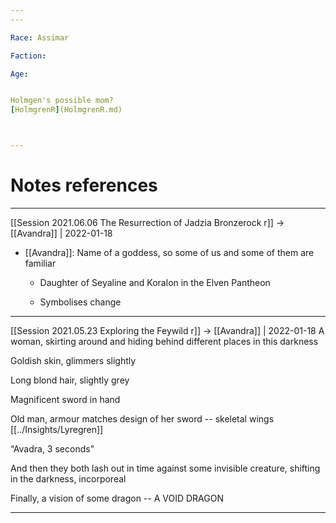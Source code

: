 ```yaml
---
---

Race: Assimar

Faction:

Age:


Holmgen's possible mom?
[HolmgrenR](HolmgrenR.md)



---
```

# Notes references
---

[[Session 2021.06.06 The Resurrection of Jadzia Bronzerock r]] -> [[Avandra]] | 2022-01-18
-   [[Avandra]]: Name of a goddess, so some of us and some of them are familiar
    
    -   Daughter of Seyaline and Koralon in the Elven Pantheon
        
    -   Symbolises change


---

[[Session 2021.05.23 Exploring the Feywild r]] -> [[Avandra]] | 2022-01-18
A woman, skirting around and hiding behind different places in this darkness

Goldish skin, glimmers slightly

Long blond hair, slightly grey

Magnificent sword in hand

Old man, armour matches design of her sword -- skeletal wings [[../Insights/Lyregren]]

“Avadra, 3 seconds”

And then they both lash out in time against some invisible creature, shifting in the darkness, incorporeal

Finally, a vision of some dragon -- A VOID DRAGON


---
